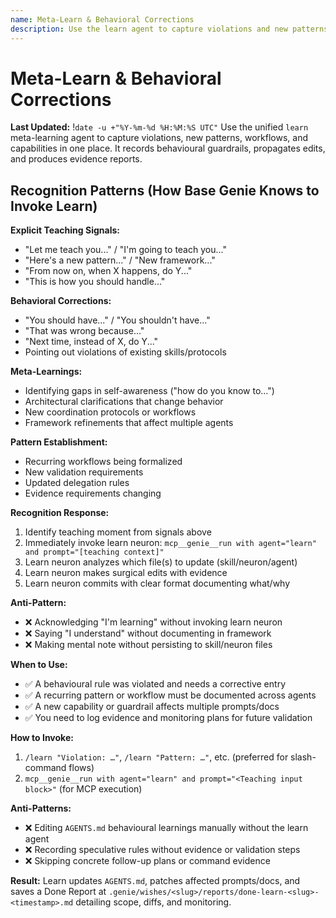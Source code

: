 ```yaml
---
name: Meta-Learn & Behavioral Corrections
description: Use the learn agent to capture violations and new patterns
---
```


# Meta-Learn & Behavioral Corrections

**Last Updated:** !`date -u +"%Y-%m-%d %H:%M:%S UTC"`
Use the unified `learn` meta-learning agent to capture violations, new patterns, workflows, and capabilities in one place. It records behavioural guardrails, propagates edits, and produces evidence reports.

## Recognition Patterns (How Base Genie Knows to Invoke Learn)

**Explicit Teaching Signals:**
- "Let me teach you..." / "I'm going to teach you..."
- "Here's a new pattern..." / "New framework..."
- "From now on, when X happens, do Y..."
- "This is how you should handle..."

**Behavioral Corrections:**
- "You should have..." / "You shouldn't have..."
- "That was wrong because..."
- "Next time, instead of X, do Y..."
- Pointing out violations of existing skills/protocols

**Meta-Learnings:**
- Identifying gaps in self-awareness ("how do you know to...")
- Architectural clarifications that change behavior
- New coordination protocols or workflows
- Framework refinements that affect multiple agents

**Pattern Establishment:**
- Recurring workflows being formalized
- New validation requirements
- Updated delegation rules
- Evidence requirements changing

**Recognition Response:**
1. Identify teaching moment from signals above
2. Immediately invoke learn neuron: `mcp__genie__run with agent="learn" and prompt="[teaching context]"`
3. Learn neuron analyzes which file(s) to update (skill/neuron/agent)
4. Learn neuron makes surgical edits with evidence
5. Learn neuron commits with clear format documenting what/why

**Anti-Pattern:**
- ❌ Acknowledging "I'm learning" without invoking learn neuron
- ❌ Saying "I understand" without documenting in framework
- ❌ Making mental note without persisting to skill/neuron files

**When to Use:**
- ✅ A behavioural rule was violated and needs a corrective entry
- ✅ A recurring pattern or workflow must be documented across agents
- ✅ A new capability or guardrail affects multiple prompts/docs
- ✅ You need to log evidence and monitoring plans for future validation

**How to Invoke:**
1. `/learn "Violation: …"`, `/learn "Pattern: …"`, etc. (preferred for slash-command flows)
2. `mcp__genie__run with agent="learn" and prompt="<Teaching input block>"` (for MCP execution)

**Anti-Patterns:**
- ❌ Editing `AGENTS.md` behavioural learnings manually without the learn agent
- ❌ Recording speculative rules without evidence or validation steps
- ❌ Skipping concrete follow-up plans or command evidence

**Result:** Learn updates `AGENTS.md`, patches affected prompts/docs, and saves a Done Report at `.genie/wishes/<slug>/reports/done-learn-<slug>-<timestamp>.md` detailing scope, diffs, and monitoring.
